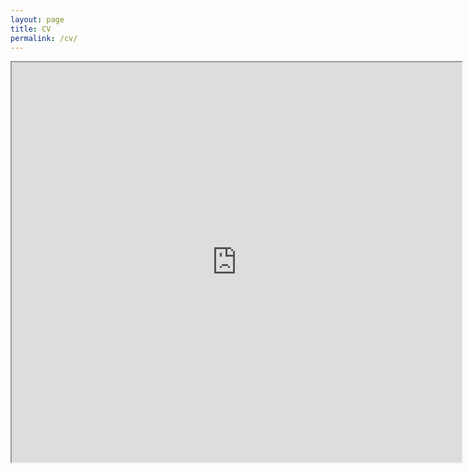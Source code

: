 ```yaml
---
layout: page
title: CV
permalink: /cv/
---
```


<iframe src="https://drive.google.com/file/d/1muqMR7sgUjyZZUPbaejWVnLhj8nXzbPw/preview" width="720" height="640" align="center"></iframe>
